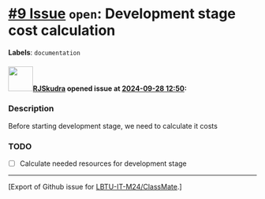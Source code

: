 # [\#9 Issue](https://github.com/LBTU-IT-M24/ClassMate/issues/9) `open`: Development stage cost calculation

**Labels**: `documentation`

#### <img src="https://avatars.githubusercontent.com/u/47944724?v=4" width="50">[RJSkudra](https://github.com/RJSkudra) opened issue at [2024-09-28 12:50](https://github.com/LBTU-IT-M24/ClassMate/issues/9):

### Description

Before starting development stage, we need to calculate it costs

### TODO

-   ☐ Calculate needed resources for development stage

------------------------------------------------------------------------

\[Export of Github issue for
[LBTU-IT-M24/ClassMate](https://github.com/LBTU-IT-M24/ClassMate).\]
